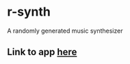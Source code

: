 # r-synth
A randomly generated music synthesizer

## Link to app [here](https://deibid.github.io/r-synth/index.html)
